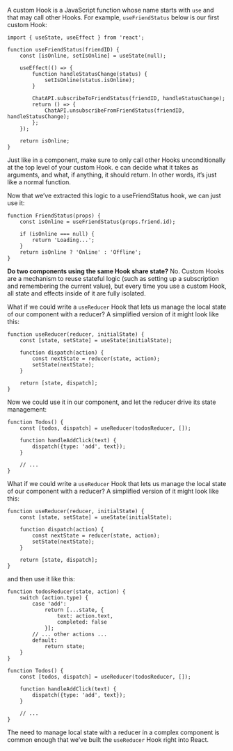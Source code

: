 A custom Hook is a JavaScript function whose name starts with `use` and that may call other Hooks. For example,
`useFriendStatus` below is our first custom Hook:

```tsx
import { useState, useEffect } from 'react';

function useFriendStatus(friendID) {
    const [isOnline, setIsOnline] = useState(null);

    useEffect(() => {
        function handleStatusChange(status) {
            setIsOnline(status.isOnline);
        }

        ChatAPI.subscribeToFriendStatus(friendID, handleStatusChange);
        return () => {
            ChatAPI.unsubscribeFromFriendStatus(friendID, handleStatusChange);
        };
    });

    return isOnline;
}
```

Just like in a component, make sure to only call other Hooks unconditionally at the top level of your custom Hook. e can
decide what it takes as arguments, and what, if anything, it should return. In other words, it’s just like a normal
function.

Now that we’ve extracted this logic to a useFriendStatus hook, we can just use it:

```tsx
function FriendStatus(props) {
    const isOnline = useFriendStatus(props.friend.id);

    if (isOnline === null) {
        return 'Loading...';
    }
    return isOnline ? 'Online' : 'Offline';
}
```

**Do two components using the same Hook share state?** No. Custom Hooks are a mechanism to reuse stateful logic (such as
setting up a subscription and remembering the current value), but every time you use a custom Hook, all state and
effects inside of it are fully isolated.

What if we could write a `useReducer` Hook that lets us manage the local state of our component with a reducer? A
simplified version of it might look like this:

```tsx
function useReducer(reducer, initialState) {
    const [state, setState] = useState(initialState);

    function dispatch(action) {
        const nextState = reducer(state, action);
        setState(nextState);
    }

    return [state, dispatch];
}
```

Now we could use it in our component, and let the reducer drive its state management:

```tsx
function Todos() {
    const [todos, dispatch] = useReducer(todosReducer, []);

    function handleAddClick(text) {
        dispatch({type: 'add', text});
    }

    // ...
}
```

What if we could write a `useReducer` Hook that lets us manage the local state of our component with a reducer? A
simplified version of it might look like this:

```tsx
function useReducer(reducer, initialState) {
    const [state, setState] = useState(initialState);

    function dispatch(action) {
        const nextState = reducer(state, action);
        setState(nextState);
    }

    return [state, dispatch];
}
```

and then use it like this:

```tsx
function todosReducer(state, action) {
    switch (action.type) {
        case 'add':
            return [...state, {
                text: action.text,
                completed: false
            }];
        // ... other actions ...
        default:
            return state;
    }
}

function Todos() {
    const [todos, dispatch] = useReducer(todosReducer, []);

    function handleAddClick(text) {
        dispatch({type: 'add', text});
    }

    // ...
}
```

The need to manage local state with a reducer in a complex component is common enough that we’ve built the `useReducer`
Hook right into React.
